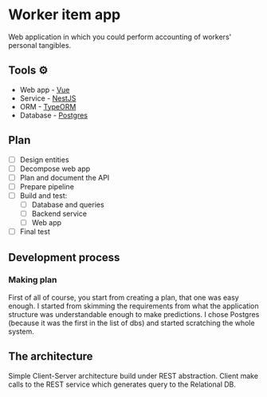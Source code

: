 # Worker item app

Web application in which you could perform accounting of workers' personal tangibles.

## Tools ⚙️

- Web app - [Vue](https://vuejs.org)
- Service - [NestJS](https://nestjs.com/)
- ORM - [TypeORM](https://typeorm.io/)
- Database - [Postgres](https://www.postgresql.org/)

## Plan

- [ ] Design entities
- [ ] Decompose web app
- [ ] Plan and document the API
- [ ] Prepare pipeline
- [ ] Build and test:
  - [ ] Database and queries
  - [ ] Backend service
  - [ ] Web app
- [ ] Final test

## Development process

### Making plan

First of all of course, you start from creating a plan, that one was easy enough. I started from skimming the requirements from what the application structure was understandable enough to make predictions. I chose Postgres (because it was the first in the list of dbs) and started scratching the whole system.

## The architecture

Simple Client-Server architecture build under REST abstraction. Client make calls to the REST service which generates query to the Relational DB.

